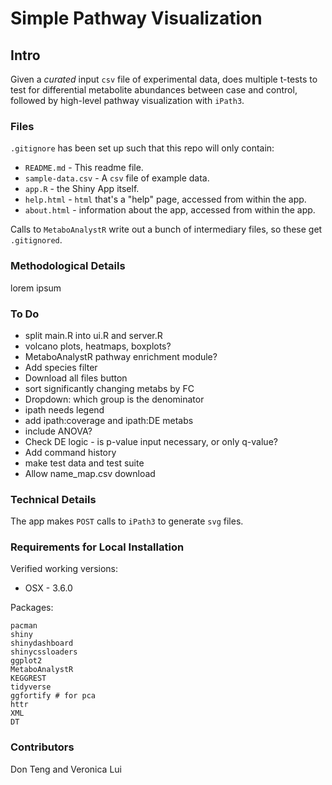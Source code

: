 # Simple Pathway Visualization

## Intro

Given a *curated* input `csv` file of experimental data, does multiple t-tests to test for differential metabolite abundances between case and control, followed by high-level pathway visualization with `iPath3`.

### Files

`.gitignore` has been set up such that this repo will only contain:

* `README.md` - This readme file.
* `sample-data.csv` - A `csv` file of example data.
* `app.R` - the Shiny App itself.
* `help.html` - `html` that's a "help" page, accessed from within the app.
* `about.html` - information about the app, accessed from within the app.

Calls to `MetaboAnalystR` write out a bunch of intermediary files, so these get `.gitignored`.

### Methodological Details

lorem ipsum

### To Do

 - split main.R into ui.R and server.R
 - volcano plots, heatmaps, boxplots?
 - MetaboAnalystR pathway enrichment module?
 - Add species filter
 - Download all files button
 - sort significantly changing metabs by FC
 - Dropdown: which group is the denominator
 - ipath needs legend
 - add ipath:coverage and ipath:DE metabs
 - include ANOVA?
 - Check DE logic - is p-value input necessary, or only q-value?
 - Add command history
 - make test data and test suite
 - Allow name_map.csv download

### Technical Details

The app makes `POST` calls to `iPath3` to generate `svg` files.

### Requirements for Local Installation

Verified working versions:

* OSX - 3.6.0

Packages:
```
pacman
shiny
shinydashboard
shinycssloaders
ggplot2
MetaboAnalystR
KEGGREST
tidyverse
ggfortify # for pca
httr
XML
DT
```
### Contributors
Don Teng and Veronica Lui
